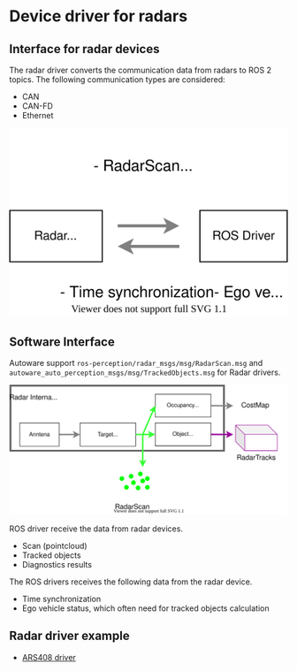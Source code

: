 # Device driver for radars

## Interface for radar devices

The radar driver converts the communication data from radars to ROS 2 topics.
The following communication types are considered:

- CAN
- CAN-FD
- Ethernet

![draw.io figure](image/radar-communication.drawio.svg)

## Software Interface

Autoware support `ros-perception/radar_msgs/msg/RadarScan.msg` and `autoware_auto_perception_msgs/msg/TrackedObjects.msg` for Radar drivers.

![draw.io figure](image/radar-driver.drawio.svg)

ROS driver receive the data from radar devices.

- Scan (pointcloud)
- Tracked objects
- Diagnostics results

The ROS drivers receives the following data from the radar device.

- Time synchronization
- Ego vehicle status, which often need for tracked objects calculation

## Radar driver example

- [ARS408 driver](https://github.com/tier4/ars408_driver)
